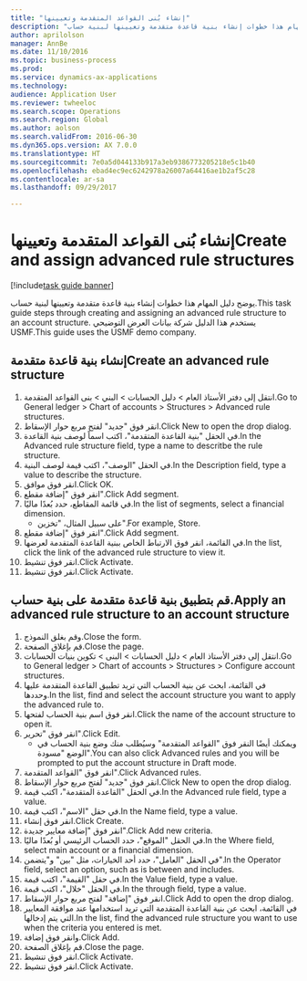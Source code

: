 ```yaml
--- 
title: "إنشاء بُنى القواعد المتقدمة وتعيينها"
description: "يوضح دليل المهام هذا خطوات إنشاء بنية قاعدة متقدمة وتعيينها لبنية حساب."
author: aprilolson
manager: AnnBe
ms.date: 11/10/2016
ms.topic: business-process
ms.prod: 
ms.service: dynamics-ax-applications
ms.technology: 
audience: Application User
ms.reviewer: twheeloc
ms.search.scope: Operations
ms.search.region: Global
ms.author: aolson
ms.search.validFrom: 2016-06-30
ms.dyn365.ops.version: AX 7.0.0
ms.translationtype: HT
ms.sourcegitcommit: 7e0a5d044133b917a3eb9386773205218e5c1b40
ms.openlocfilehash: ebad4ec9ec6242978a26007a64416ae1b2af5c28
ms.contentlocale: ar-sa
ms.lasthandoff: 09/29/2017

---
```

# <a name="create-and-assign-advanced-rule-structures"></a><span data-ttu-id="8e6e2-103">إنشاء بُنى القواعد المتقدمة وتعيينها</span><span class="sxs-lookup"><span data-stu-id="8e6e2-103">Create and assign advanced rule structures</span></span>

[!include[task guide banner](../../includes/task-guide-banner.md)]

<span data-ttu-id="8e6e2-104">يوضح دليل المهام هذا خطوات إنشاء بنية قاعدة متقدمة وتعيينها لبنية حساب.</span><span class="sxs-lookup"><span data-stu-id="8e6e2-104">This task guide steps through creating and assigning an advanced rule structure to an account structure.</span></span> <span data-ttu-id="8e6e2-105">يستخدم هذا الدليل شركة بيانات العرض التوضيحي USMF.</span><span class="sxs-lookup"><span data-stu-id="8e6e2-105">This guide uses the USMF demo company.</span></span>


## <a name="create-an-advanced-rule-structure"></a><span data-ttu-id="8e6e2-106">إنشاء بنية قاعدة متقدمة</span><span class="sxs-lookup"><span data-stu-id="8e6e2-106">Create an advanced rule structure</span></span>
1. <span data-ttu-id="8e6e2-107">انتقل إلى دفتر الأستاذ العام > دليل الحسابات > البني > بنى القواعد المتقدمة.</span><span class="sxs-lookup"><span data-stu-id="8e6e2-107">Go to General ledger > Chart of accounts > Structures > Advanced rule structures.</span></span>
2. <span data-ttu-id="8e6e2-108">انقر فوق "جديد" لفتح مربع حوار الإسقاط‬.</span><span class="sxs-lookup"><span data-stu-id="8e6e2-108">Click New to open the drop dialog.</span></span>
3. <span data-ttu-id="8e6e2-109">في الحقل "بنية القاعدة المتقدمة"، اكتب اسماً لوصف بنية القاعدة.</span><span class="sxs-lookup"><span data-stu-id="8e6e2-109">In the Advanced rule structure field, type a name to descritbe the rule structure.</span></span>
4. <span data-ttu-id="8e6e2-110">في الحقل "الوصف"، اكتب قيمة لوصف البنية.</span><span class="sxs-lookup"><span data-stu-id="8e6e2-110">In the Description field, type a value to describe the structure.</span></span>
5. <span data-ttu-id="8e6e2-111">انقر فوق موافق.</span><span class="sxs-lookup"><span data-stu-id="8e6e2-111">Click OK.</span></span>
6. <span data-ttu-id="8e6e2-112">انقر فوق "إضافة مقطع".</span><span class="sxs-lookup"><span data-stu-id="8e6e2-112">Click Add segment.</span></span>
7. <span data-ttu-id="8e6e2-113">في قائمة المقاطع، حدد بُعدًا ماليًا.</span><span class="sxs-lookup"><span data-stu-id="8e6e2-113">In the list of segments, select a financial dimension.</span></span>
    * <span data-ttu-id="8e6e2-114">على سبيل المثال، "تخزين".</span><span class="sxs-lookup"><span data-stu-id="8e6e2-114">For example, Store.</span></span>  
8. <span data-ttu-id="8e6e2-115">انقر فوق "إضافة مقطع".</span><span class="sxs-lookup"><span data-stu-id="8e6e2-115">Click Add segment.</span></span>
9. <span data-ttu-id="8e6e2-116">في القائمة، انقر فوق الارتباط الخاص ببنية القاعدة المتقدمة لعرضها.</span><span class="sxs-lookup"><span data-stu-id="8e6e2-116">In the list, click the link of the advanced rule structure to view it.</span></span>
10. <span data-ttu-id="8e6e2-117">انقر فوق تنشيط.</span><span class="sxs-lookup"><span data-stu-id="8e6e2-117">Click Activate.</span></span>
11. <span data-ttu-id="8e6e2-118">انقر فوق تنشيط.</span><span class="sxs-lookup"><span data-stu-id="8e6e2-118">Click Activate.</span></span>

## <a name="apply-an-advanced-rule-structure-to-an-account-structure"></a><span data-ttu-id="8e6e2-119">قم بتطبيق بنية قاعدة متقدمة على بنية حساب.</span><span class="sxs-lookup"><span data-stu-id="8e6e2-119">Apply an advanced rule structure to an account structure</span></span>
1. <span data-ttu-id="8e6e2-120">وقم بغلق النموذج.</span><span class="sxs-lookup"><span data-stu-id="8e6e2-120">Close the form.</span></span>
2. <span data-ttu-id="8e6e2-121">قم بإغلاق الصفحة.</span><span class="sxs-lookup"><span data-stu-id="8e6e2-121">Close the page.</span></span>
3. <span data-ttu-id="8e6e2-122">انتقل إلى دفتر الأستاذ العام > دليل الحسابات > البنى > تكوين بنيات الحسابات.</span><span class="sxs-lookup"><span data-stu-id="8e6e2-122">Go to General ledger > Chart of accounts > Structures > Configure account structures.</span></span>
4. <span data-ttu-id="8e6e2-123">في القائمة، ابحث عن بنية الحساب التي تريد تطبيق القاعدة المتقدمة عليها وحددها.</span><span class="sxs-lookup"><span data-stu-id="8e6e2-123">In the list, find and select the account structure you want to apply the advanced rule to.</span></span>
5. <span data-ttu-id="8e6e2-124">انقر فوق اسم بنية الحساب لفتحها.</span><span class="sxs-lookup"><span data-stu-id="8e6e2-124">Click the name of the account structure to open it.</span></span>
6. <span data-ttu-id="8e6e2-125">انقر فوق "تحرير".</span><span class="sxs-lookup"><span data-stu-id="8e6e2-125">Click Edit.</span></span>
    * <span data-ttu-id="8e6e2-126">ويمكنك أيضًا النقر فوق "القواعد المتقدمة" وسيُطلب منك وضع بنية الحساب في الوضع "مسودة".</span><span class="sxs-lookup"><span data-stu-id="8e6e2-126">You can also click Advanced rules and you will be prompted to put the account structure in Draft mode.</span></span>  
7. <span data-ttu-id="8e6e2-127">انقر فوق "القواعد المتقدمة".</span><span class="sxs-lookup"><span data-stu-id="8e6e2-127">Click Advanced rules.</span></span>
8. <span data-ttu-id="8e6e2-128">انقر فوق "جديد" لفتح مربع حوار الإسقاط‬.</span><span class="sxs-lookup"><span data-stu-id="8e6e2-128">Click New to open the drop dialog.</span></span>
9. <span data-ttu-id="8e6e2-129">في الحقل "القاعدة المتقدمة"، اكتب قيمة.</span><span class="sxs-lookup"><span data-stu-id="8e6e2-129">In the Advanced rule field, type a value.</span></span>
10. <span data-ttu-id="8e6e2-130">في حقل "الاسم"، اكتب قيمة.</span><span class="sxs-lookup"><span data-stu-id="8e6e2-130">In the Name field, type a value.</span></span>
11. <span data-ttu-id="8e6e2-131">انقر فوق إنشاء.</span><span class="sxs-lookup"><span data-stu-id="8e6e2-131">Click Create.</span></span>
12. <span data-ttu-id="8e6e2-132">انقر فوق "إضافة معايير جديدة".</span><span class="sxs-lookup"><span data-stu-id="8e6e2-132">Click Add new criteria.</span></span>
13. <span data-ttu-id="8e6e2-133">في الحقل "الموقع"، حدد الحساب الرئيسي أو بُعدًا ماليًا.</span><span class="sxs-lookup"><span data-stu-id="8e6e2-133">In the Where field, select main account or a financial dimension.</span></span>
14. <span data-ttu-id="8e6e2-134">في الحقل "العامل"، حدد أحد الخيارات، مثل "بين" و"يتضمن".</span><span class="sxs-lookup"><span data-stu-id="8e6e2-134">In the Operator field, select an option, such as is between and includes.</span></span>
15. <span data-ttu-id="8e6e2-135">في حقل "القيمة"، اكتب قيمة.</span><span class="sxs-lookup"><span data-stu-id="8e6e2-135">In the Value field, type a value.</span></span>
16. <span data-ttu-id="8e6e2-136">في الحقل "خلال"، اكتب قيمة.</span><span class="sxs-lookup"><span data-stu-id="8e6e2-136">In the through field, type a value.</span></span>
17. <span data-ttu-id="8e6e2-137">انقر فوق "إضافة" لفتح مربع حوار الإسقاط‬.</span><span class="sxs-lookup"><span data-stu-id="8e6e2-137">Click Add to open the drop dialog.</span></span>
18. <span data-ttu-id="8e6e2-138">في القائمة، ابحث عن بنية القاعدة المتقدمة التي تريد استخدامها عند موافقة المعايير التي يتم إدخالها.</span><span class="sxs-lookup"><span data-stu-id="8e6e2-138">In the list, find the advanced rule structure you want to use when the criteria you entered is met.</span></span>
19. <span data-ttu-id="8e6e2-139">وانقر فوق إضافة.</span><span class="sxs-lookup"><span data-stu-id="8e6e2-139">Click Add.</span></span>
20. <span data-ttu-id="8e6e2-140">قم بإغلاق الصفحة.</span><span class="sxs-lookup"><span data-stu-id="8e6e2-140">Close the page.</span></span>
21. <span data-ttu-id="8e6e2-141">انقر فوق تنشيط.</span><span class="sxs-lookup"><span data-stu-id="8e6e2-141">Click Activate.</span></span>
22. <span data-ttu-id="8e6e2-142">انقر فوق تنشيط.</span><span class="sxs-lookup"><span data-stu-id="8e6e2-142">Click Activate.</span></span>


